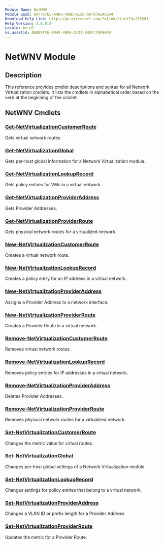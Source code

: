 ```yaml
---
Module Name: NetWNV
Module Guid: B47767EC-A4D6-488D-915D-5070791AC6D4
Download Help Link: http://go.microsoft.com/fwlink/?LinkId=230561
Help Version: 3.0.0.0
Locale: en-US
ms.assetid: BA0E9FC6-6949-4BF6-A231-B45FC76F66B9
---
```


# NetWNV Module
## Description
This reference provides cmdlet descriptions and syntax for all Network Virtualization cmdlets. It lists the cmdlets in alphabetical order based on the verb at the beginning of the cmdlet.

## NetWNV Cmdlets
### [Get-NetVirtualizationCustomerRoute](./Get-NetVirtualizationCustomerRoute.md)
Gets virtual network routes.

### [Get-NetVirtualizationGlobal](./Get-NetVirtualizationGlobal.md)
Gets per-host global information for a Network Virtualization module.

### [Get-NetVirtualizationLookupRecord](./Get-NetVirtualizationLookupRecord.md)
Gets policy entries for VMs in a virtual network.

### [Get-NetVirtualizationProviderAddress](./Get-NetVirtualizationProviderAddress.md)
Gets Provider Addresses.

### [Get-NetVirtualizationProviderRoute](./Get-NetVirtualizationProviderRoute.md)
Gets physical network routes for a virtualized network.

### [New-NetVirtualizationCustomerRoute](./New-NetVirtualizationCustomerRoute.md)
Creates a virtual network route.

### [New-NetVirtualizationLookupRecord](./New-NetVirtualizationLookupRecord.md)
Creates a policy entry for an IP address in a virtual network.

### [New-NetVirtualizationProviderAddress](./New-NetVirtualizationProviderAddress.md)
Assigns a Provider Address to a network interface.

### [New-NetVirtualizationProviderRoute](./New-NetVirtualizationProviderRoute.md)
Creates a Provider Route in a virtual network.

### [Remove-NetVirtualizationCustomerRoute](./Remove-NetVirtualizationCustomerRoute.md)
Removes virtual network routes.

### [Remove-NetVirtualizationLookupRecord](./Remove-NetVirtualizationLookupRecord.md)
Removes policy entries for IP addresses in a virtual network.

### [Remove-NetVirtualizationProviderAddress](./Remove-NetVirtualizationProviderAddress.md)
Deletes Provider Addresses.

### [Remove-NetVirtualizationProviderRoute](./Remove-NetVirtualizationProviderRoute.md)
Removes physical network routes for a virtualized network.

### [Set-NetVirtualizationCustomerRoute](./Set-NetVirtualizationCustomerRoute.md)
Changes the metric value for virtual routes.

### [Set-NetVirtualizationGlobal](./Set-NetVirtualizationGlobal.md)
Changes per-host global settings of a Network Virtualization module.

### [Set-NetVirtualizationLookupRecord](./Set-NetVirtualizationLookupRecord.md)
Changes settings for policy entries that belong to a virtual network.

### [Set-NetVirtualizationProviderAddress](./Set-NetVirtualizationProviderAddress.md)
Changes a VLAN ID or prefix length for a Provider Address.

### [Set-NetVirtualizationProviderRoute](./Set-NetVirtualizationProviderRoute.md)
Updates the metric for a Provider Route.

